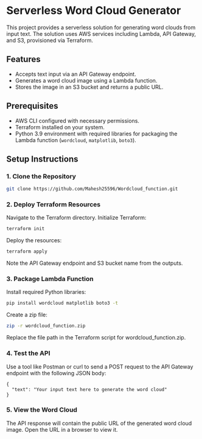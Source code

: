 # Serverless Word Cloud Generator

This project provides a serverless solution for generating word clouds from input text. The solution uses AWS services including Lambda, API Gateway, and S3, provisioned via Terraform.

## Features
- Accepts text input via an API Gateway endpoint.
- Generates a word cloud image using a Lambda function.
- Stores the image in an S3 bucket and returns a public URL.

## Prerequisites
- AWS CLI configured with necessary permissions.
- Terraform installed on your system.
- Python 3.9 environment with required libraries for packaging the Lambda function (`wordcloud`, `matplotlib`, `boto3`).

## Setup Instructions

### 1. Clone the Repository
```bash
git clone https://github.com/Mahesh25596/Wordcloud_function.git
```
### 2. Deploy Terraform Resources
Navigate to the Terraform directory.
Initialize Terraform:
```bash
terraform init
```
Deploy the resources:
```bash
terraform apply
```
Note the API Gateway endpoint and S3 bucket name from the outputs.

### 3. Package Lambda Function
Install required Python libraries:
```bash
pip install wordcloud matplotlib boto3 -t
```
Create a zip file:
```bash
zip -r wordcloud_function.zip
```
Replace the file path in the Terraform script for wordcloud_function.zip.
### 4. Test the API
Use a tool like Postman or curl to send a POST request to the API Gateway endpoint with the following JSON body:
```
{
  "text": "Your input text here to generate the word cloud"
}
```
### 5. View the Word Cloud
The API response will contain the public URL of the generated word cloud image. Open the URL in a browser to view it.
